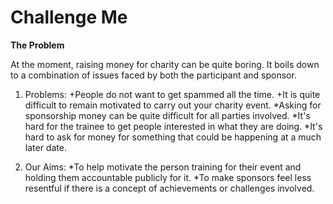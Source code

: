 # Challenge Me

**The Problem**

At the moment, raising money for charity can be quite boring. It boils down to a combination of issues faced by both the participant and sponsor.

1. Problems:
	+People do not want to get spammed all the time.
	+It is quite difficult to remain motivated to carry out your charity event.
	*Asking for sponsorship money can be quite difficult for all parties involved.
	*It's hard for the trainee to get people interested in what they are doing.
	*It's hard to ask for money for something that could be happening at a much later date. 

2. Our Aims:
	*To help motivate the person training for their event and holding them accountable publicly for it.
	*To make sponsors feel less resentful if there is a concept of achievements or challenges involved.

